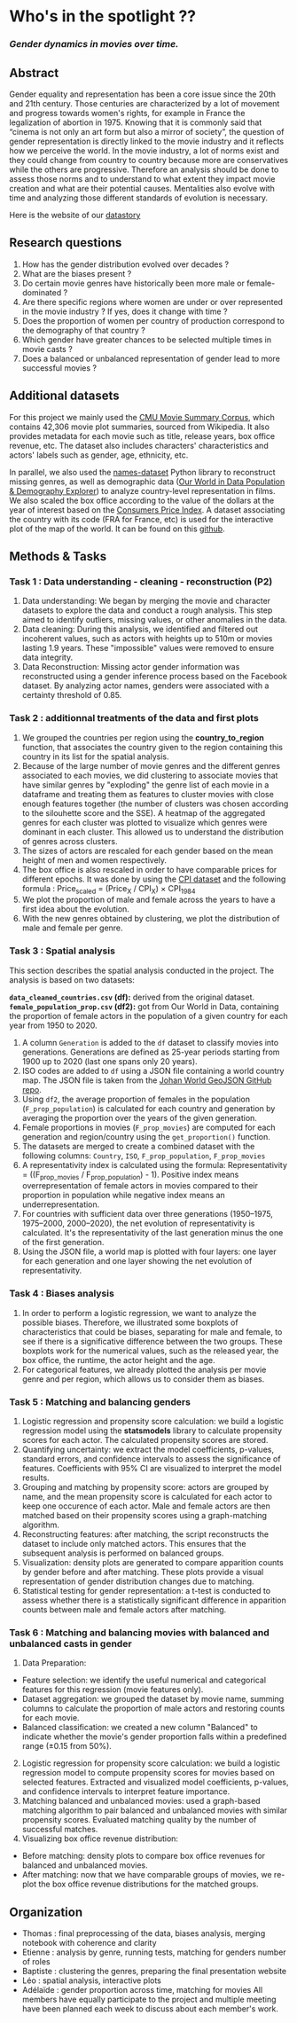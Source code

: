 # Who's in the spotlight ?? 
### *Gender dynamics in movies over time.*

## Abstract
Gender equality and representation has been a core issue since the 20th and 21th century.
Those centuries are characterized by a lot of movement and progress towards women's rights,
for example in France the legalization of abortion in 1975.
Knowing that it is commonly said that “cinema is not only an art form but also a mirror of society”,
the question of gender representation is directly linked to the movie industry and it reflects how we perceive the world.
In the movie industry, a lot of norms exist and they could change from country to country because more are conservatives while the others are progressive.
Therefore an analysis should be done to assess those norms and to understand to what extent they impact movie creation and what are their potential causes.
Mentalities also evolve with time and analyzing those different standards of evolution is necessary.

Here is the website of our [datastory](https://baptistecarmier.github.io/)

## Research questions
1. How has the gender distribution evolved over decades ?
2. What are the biases present ?
3. Do certain movie genres have historically been more male or female-dominated ?
4. Are there specific regions where women are under or over represented in the movie industry ? If yes, does it change with time ?
5. Does the proportion of women per country of production correspond to the demography of that country ?
6. Which gender have greater chances to be selected multiple times in movie casts ?
7. Does a balanced or unbalanced representation of gender lead to more successful movies ?

## Additional datasets

For this project we mainly used the [CMU Movie Summary Corpus](https://www.cs.cmu.edu/~ark/personas/), which contains 42,306 movie plot summaries, sourced from Wikipedia. It also provides metadata for each movie such as title, release years, box office revenue, etc. The dataset also includes characters' characteristics and actors' labels such as gender, age, ethnicity, etc.

In parallel, we also used the [names-dataset](https://github.com/philipperemy/name-dataset) Python library to reconstruct missing genres, as well as demographic data ([Our World in Data Population & Demography Explorer](https://ourworldindata.org/explorers/population-and-demography)) to analyze country-level representation in films. We also scaled the box office according to the value of the dollars at the year of interest based on the [Consumers Price Index](https://fred.stlouisfed.org/series/CPIAUCNS#0).
A dataset associating the country with its code (FRA for France, etc) is used for the interactive plot of the map of the world. It can be found on this [github](https://github.com/johan/world.geo.json/tree/master).



## Methods & Tasks

### Task 1 : Data understanding - cleaning - reconstruction (P2)
1. Data understanding: We began by merging the movie and character datasets to explore the data and conduct a rough analysis. This step aimed to identify outliers, missing values, or other anomalies in the data.
2. Data cleaning: During this analysis, we identified and filtered out incoherent values, such as actors with heights up to 510m or movies lasting 1.9 years. These "impossible" values were removed to ensure data integrity.
3. Data Reconstruction: Missing actor gender information was reconstructed using a gender inference process based on the Facebook dataset. By analyzing actor names, genders were associated with a certainty threshold of 0.85.  

### Task 2 : additionnal treatments of the data and first plots
1. We grouped the countries per region using the **country_to_region** function, that associates the country given to the region containing this country in its list for the spatial analysis.
2. Because of the large number of movie genres and the different genres associated to each movies, we did clustering to associate movies that have similar genres by "exploding" the genre list of each movie in a dataframe and treating them as features to cluster movies with close enough features together (the number of clusters was chosen according to the silouhette score and the SSE). A heatmap of the aggregated genres for each cluster was plotted to visualize which genres were dominant in each cluster. This allowed us to understand the distribution of genres across clusters.
3. The sizes of actors are rescaled for each gender based on the mean height of men and women respectively.
4. The box office is also rescaled in order to have comparable prices for different epochs. It was done by using the [CPI dataset](https://fred.stlouisfed.org/series/CPIAUCNS#0) and the following formula : 
 Price<sub>scaled</sub> = (Price<sub>X</sub> / CPI<sub>X</sub>) × CPI<sub>1984</sub>
5. We plot the proportion of male and female across the years to have a first idea about the evolution. 
6. With the new genres obtained by clustering, we plot the distribution of male and female per genre. 

### Task 3 : Spatial analysis
This section describes the spatial analysis conducted in the project. The analysis is based on two datasets:

**`data_cleaned_countries.csv` (df):** derived from the original dataset.
**`female_population_prop.csv` (df2):** got from Our World in Data, containing the proportion of female actors in the population of a given country for each year from 1950 to 2020.

1. A column `Generation` is added to the `df` dataset to classify movies into generations. Generations are defined as 25-year periods starting from 1900 up to 2020 (last one spans only 20 years).
2. ISO codes are added to `df` using a JSON file containing a world country map. The JSON file is taken from the [Johan World GeoJSON GitHub repo](https://github.com/johan/world.geo.json/tree/master).
3. Using `df2`, the average proportion of females in the population (`F_prop_population`) is calculated for each country and generation by averaging the proportion over the years of the given generation.
4. Female proportions in movies (`F_prop_movies`) are computed for each generation and region/country using the `get_proportion()` function.
5. The datasets are merged to create a combined dataset with the following columns: `Country`, `ISO`, `F_prop_population`, `F_prop_movies`
6. A representativity index is calculated using the formula:
Representativity = ((F<sub>prop_movies</sub> / F<sub>prop_population</sub>) - 1). 
Positive index means overrepresentation of female actors in movies compared to their proportion in population while negative index means an underrepresentation.
7. For countries with sufficient data over three generations (1950–1975, 1975–2000, 2000–2020), the net evolution of representativity is calculated. It's the representativity of the last generation minus the one of the first generation.
8. Using the JSON file, a world map is plotted with four layers: one layer for each generation and one layer showing the net evolution of representativity.

### Task 4 : Biases analysis
1. In order to perform a logistic regression, we want to analyze the possible biases. Therefore, we illustrated some boxplots of characteristics that could be biases, separating for male and female, to see if there is a significative difference between the two groups. These boxplots work for the numerical values, such as the released year, the box office, the runtime, the actor height and the age. 
2. For categorical features, we already plotted the analysis per movie genre and per region, which allows us to consider them as biases.

### Task 5 : Matching and balancing genders 
1. Logistic regression and propensity score calculation: we build a logistic regression model using the **statsmodels** library to calculate propensity scores for each actor. The calculated propensity scores are stored.
2. Quantifying uncertainty: we extract the model coefficients, p-values, standard errors, and confidence intervals to assess the significance of features. Coefficients with 95% CI are visualized to interpret the model results.
3. Grouping and matching by propensity score: actors are grouped by name, and the mean propensity score is calculated for each actor to keep one occurence of each actor. Male and female actors are then matched based on their propensity scores using a graph-matching algorithm.
4. Reconstructing features: after matching, the script reconstructs the dataset to include only matched actors. This ensures that the subsequent analysis is performed on balanced groups.
5. Visualization: density plots are generated to compare apparition counts by gender before and after matching. These plots provide a visual representation of gender distribution changes due to matching.
6. Statistical testing for gender representation: a t-test is conducted to assess whether there is a statistically significant difference in apparition counts between male and female actors after matching.

### Task 6 : Matching and balancing movies with balanced and unbalanced casts in gender
1. Data Preparation:
- Feature selection: we identify the useful numerical and categorical features for this regression (movie features only).
- Dataset aggregation: we grouped the dataset by movie name, summing columns to calculate the proportion of male actors and restoring counts for each movie.
- Balanced classification: we created a new column "Balanced" to indicate whether the movie's gender proportion falls within a predefined range (±0.15 from 50%).
2. Logistic regression for propensity score calculation: we build a logistic regression model to compute propensity scores for movies based on selected features.
Extracted and visualized model coefficients, p-values, and confidence intervals to interpret feature importance.
3. Matching balanced and unbalanced movies: used a graph-based matching algorithm to pair balanced and unbalanced movies with similar propensity scores.
Evaluated matching quality by the number of successful matches.
4. Visualizing box office revenue distribution: 
- Before matching: density plots to compare box office revenues for balanced and unbalanced movies.
- After matching: now that we have comparable groups of movies, we re-plot the box office revenue distributions for the matched groups.


## Organization

- Thomas : final preprocessing of the data, biases analysis, merging notebook with coherence and clarity
- Etienne : analysis by genre, running tests, matching for genders number of roles
- Baptiste : clustering the genres, preparing the final presentation website 
- Léo : spatial analysis, interactive plots
- Adélaïde : gender proportion across time, matching for movies
All members have equally participate to the project and multiple meeting have been planned each week to discuss about each member's work. 
